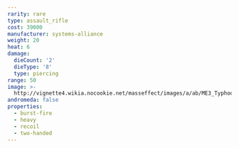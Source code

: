 ```yaml
---
rarity: rare
type: assault_rifle
cost: 39000
manufacturer: systems-alliance
weight: 20
heat: 6
damage:
  dieCount: '2'
  dieType: '8'
  type: piercing
range: 50
image: >-
  http://vignette4.wikia.nocookie.net/masseffect/images/a/ab/ME3_Typhoon_Assault_Rifle.png/revision/latest?cb=20120714073139
andromeda: false
properties:
  - burst-fire
  - heavy
  - recoil
  - two-handed
---
```

